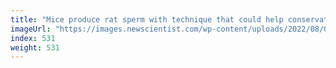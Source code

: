 ```yaml
---
title: "Mice produce rat sperm with technique that could help conservation"
imageUrl: "https://images.newscientist.com/wp-content/uploads/2022/08/03142533/SEI_117716588.jpg?width=600"
index: 531
weight: 531
---
```

